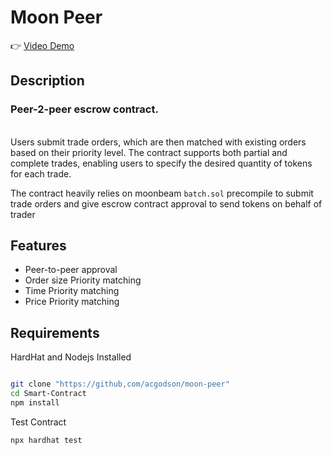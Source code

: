 # Moon Peer

👉 [Video Demo](https://youtu.be/Hw20m7ySP8U)

## Description

### Peer-2-peer escrow contract.

<br/>
Users submit trade orders, which are then matched with existing orders based on their priority level. The contract supports both partial and complete trades, enabling users to specify the desired quantity of tokens for each trade.

The contract heavily relies on moonbeam `batch.sol` precompile to submit trade orders and give escrow contract approval to send tokens on behalf of trader

## Features

- Peer-to-peer approval
- Order size Priority matching
- Time Priority matching
- Price Priority matching

## Requirements

HardHat and Nodejs Installed

```bash

git clone "https://github,com/acgodson/moon-peer"
cd Smart-Contract
npm install
```

Test Contract

```bash
npx hardhat test
```
